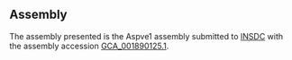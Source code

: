 

Assembly
--------

The assembly presented is the Aspve1 assembly submitted to
[INSDC](http://www.insdc.org) with the assembly accession
[GCA\_001890125.1](http://www.ebi.ac.uk/ena/data/view/GCA_001890125.1).
